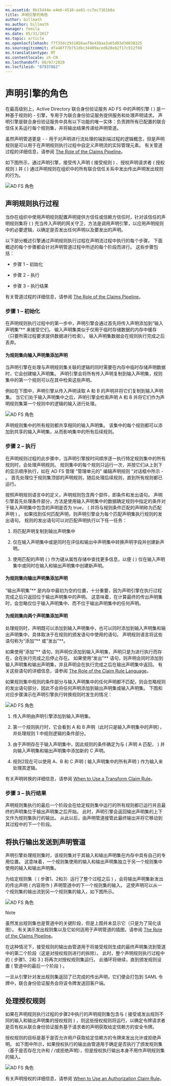 ```yaml
---
ms.assetid: 8b15d44e-e4e6-4510-aa91-cc7ec7161b0a
title: 声明引擎的角色
author: billmath
ms.author: billmath
manager: femila
ms.date: 05/31/2017
ms.topic: article
ms.openlocfilehash: f7f33dc2931856aaf0e430aa3a65d03d30038325
ms.sourcegitcommit: dfa48f77b751dbc34409aced628eb2f17c912f08
ms.translationtype: MT
ms.contentlocale: zh-CN
ms.lasthandoff: 08/07/2020
ms.locfileid: "87937862"
---
```

# <a name="the-role-of-the-claims-engine"></a>声明引擎的角色
在最高级别上，Active Directory 联合身份验证服务 AD FS 中的声明引擎 \( \) 是一种基于规则的 \- 引擎，专用于为联合身份验证服务提供服务和处理声明请求。 声明引擎是联合身份验证服务中具有以下功能的唯一实体：负责跨所有已配置的联合信任关系运行每个规则集，并将输出结果传递给声明管道。

虽然声明管道更是 \- \- 用于对声明进行流处理的端到端过程的逻辑概念，但是声明规则是可以用于在声明规则执行过程中自定义声明流的实际管理元素。 有关管道过程的详细信息，请参阅 [The Role of the Claims Pipeline](The-Role-of-the-Claims-Pipeline.md)。

如下图所示，通过声明引擎，接受传入声明 \( 接受规则 \) 、授权声明请求者 \( 授权规则 \) 并 \( \) 通过声明规则在组织中的所有联合信任关系中发出传出声明发出规则的行为。

![AD FS 角色](media/adfs2_enginepipeline.gif)

## <a name="claim-rules-execution-process"></a>声明规则执行过程
当你在组织中使用声明规则配置声明提供方信任或信赖方信任时，针对该信任的声明规则集将 \( \) 充当传入声明的网关守卫，方法是调用声明引擎，以应用声明规则中的必要逻辑，以确定是否发出任何声明以及要发出的声明。

以下部分概述引擎通过声明规则执行过程在声明流过程中执行的每个步骤。 下面概述的每个步骤都会针对声明管道过程中所述的每个阶段而进行。 这些步骤包括：

-   步骤 1 – 初始化

-   步骤 2 – 执行

-   步骤 3 – 执行结果

有关管道过程的详细信息，请参阅 [The Role of the Claims Pipeline](The-Role-of-the-Claims-Pipeline.md)。

### <a name="step-1--initialization"></a>步骤 1 – 初始化
在声明规则执行过程中的第一步中，声明引擎会通过首先将传入声明添加到“输入声明集”** 来接受它们。 输入声明集类似于仅用于临时存储数据的内存中缓存（只要所需过程要求提供数据进行检索）。 输入声明集数据会在规则执行完成之后丢弃。

#### <a name="adding-a-claim-to-the-input-claim-set-for-a-rule-set"></a>为规则集向输入声明集添加声明
当声明引擎在处理与声明规则集关联的逻辑的同时需要在内存中临时存储声明数据时，它会创建输入声明集。 声明引擎会将所有传入声明复制到输入声明集，规则集中的第一个规则可以在其中检索这些声明。

例如在下图中，声明引擎从传入声明读取 A 和 B 的声明并将它们复制到输入声明集。 当它们处于输入声明集中之后，声明引擎会检索声明 A 和 B 并将它们作为声明规则集第一个规则中的逻辑的输入进行处理。

![AD FS 角色](media/adfs2_context1.gif)

声明规则集中的所有规则都共享相同的输入声明集。 该集中的每个规则都可以添加到共享的输入声明集，从而影响集中的所有后续规则。

### <a name="step-2--execution"></a>步骤 2 – 执行
在声明规则过程的此步骤中，当声明引擎按时间顺序逐一执行特定规则集中的所有规则时，会处理声明规则。 规则集中的每个规则只运行一次，并按它们从上到下的显示顺序执行，如在 AD FS 管理 "管理单元的" 编辑声明规则 "对话框中所示 \- 。 首先处理位于规则集顶部的声明规则，随后处理后续规则，直到所有规则都已运行。

按照声明规则语言中的定义，声明规则包含两个部件，即条件和发出语句。 声明引擎首先处理条件部分，方法是使用输入声明集中的数据确定规则中指定的条件对于输入声明集中包含的声明是否为 true， \( 并将与规则条件匹配的声明称为匹配声明 \) 。 如果找到任何匹配声明，则声明引擎会为每个匹配声明集执行规则的发出语句。 规则的发出语句可以对匹配声明执行以下任一任务：

1.  将匹配声明复制到输出声明集中

2.  仅在输入声明集中或是同时在评估和输出中声明集中转换声明字段并创建新声明。

3.  使用匹配的声明 \( \) 作为键从属性存储中查找更多信息，以便 \( \) 仅在输入声明集中或同时在输入和输出声明集中创建新声明。

#### <a name="adding-a-claim-to-the-output-claim-set-for-a-rule-set"></a>为规则集向输出声明集添加声明
“输出声明集”** 是内存中最初为空的位置，十分重要，因为声明引擎在执行过程完成之后只返回位于输出声明集中的声明。 这意味着，在计算最终的传出声明集时，会忽略仅位于输入声明集中、而不位于输出声明集中的任何声明。

#### <a name="adding-a-claim-to-both-claim-sets-for-a-rule-set"></a>为规则集向两个声明集添加声明
处理规则时，声明既可以添加到输入声明集中，也可以同时添加到输入声明集和输出声明集中，具体取决于在规则的颁发语句中使用的语句。 声明规则语言将这些语句称为“添加”** 或“发出”**。

如果使用“添加”** 语句，则声明仅添加到输入声明集，声明只是为进行执行而存在，会在执行完成之后停止存在。 如果使用“发出”** 语句，则声明会同时添加到输入声明集和输出声明集，并且声明会在执行完成之后在输出声明集中返回。 有关这些语句的详细信息，请参阅 [The Role of the Claim Rule Language](The-Role-of-the-Claim-Rule-Language.md)。

如果规则集中规则的条件部分与输入声明集中的任何声明都不匹配，则会忽略规则的发出语句部分，因此不会将任何声明添加到输出声明集或输入声明集。 下图和对应步骤演示在声明引擎执行转换规则时发生的情况：

![AD FS 角色](media/adfs2_context2.gif)

1.  传入声明由声明引擎添加到输入声明集。

2.  第一个规则执行时，它会看到 A 和 B 声明（此时只是输入声明集中的声明），并处理规则 1 中规则逻辑的条件部分。

3.  由于声明存在于输入声明集中，因此规则的条件确定为与 \( 声明 A 匹配， \) 并向输入声明集和输出声明集中添加新的 C 声明。

4.  规则2现在可以使用 A、B 和 C 声明 \( 输入声明集中的所有声明 \) 作为输入来处理其逻辑。

有关声明转换的详细信息，请参阅 [When to Use a Transform Claim Rule](When-to-Use-a-Transform-Claim-Rule.md)。

### <a name="step-3--execution-result"></a>步骤 3 – 执行结果
声明规则集执行的最后一个阶段会在给定规则集中运行的所有规则都已运行并且最终的声明集位于输出声明集之后开始。 此时，声明引擎会返回输出声明集的上下文作为规则集执行的输出。 从此以后，由声明管道接管此最终输出并将它移动到其过程中的下一个阶段。

## <a name="sending-the-execution-output-to-the-claims-pipeline"></a>将执行输出发送到声明管道
声明引擎处理规则集时，该规则集对于其输入和输出声明集在内存中具有自己的专用位置。 这意味着，一个规则集使用的输入和输出声明集独立于另一个规则集中使用的输入和输出声明集。

为给定规则集（ \( 步骤1、2和3）运行了整个过程之后 \) ，会将输出声明集新发出的传出声明 \( 内容用作 \) 声明管道中的下一个规则集的输入。 这使声明可以从一个规则集的输出流到另一个规则集的输入，如下图所示。

![AD FS 角色](media/adfs2_enginecontexts.gif)

> [!NOTE]
> 虽然发出规则集也是管道中的关键阶段，但是上图并未显示它（只是为了简化该图）。 有关演示发出规则集以及它如何适用于声明管道的插图，请参阅 [The Role of the Claims Pipeline](The-Role-of-the-Claims-Pipeline.md)。

在这种情况下，接受规则的输出由管道用于将接受规则生成的最终声明集流到管道中的第二个阶段（这是对授权规则进行的拆除）。 此时，整个声明规则执行过程中的 \( 步骤1、2和 3 \) 将再次对授权规则集运行。 此循环将继续，直到颁发规则设置 \( 管道中的最后一个阶段 \) 。

一旦从引擎针对发出规则集返回了已完成的传出声明，它们便会打包到 SAML 令牌中，联合身份验证服务会将该令牌发送回客户端。

## <a name="processing-authorization-rules"></a>处理授权规则
如果在声明规则执行过程的步骤2中执行的声明规则集包含与 \( 接受或发出规则不同的输入和输出声明集的授权规则 \) ，则这些授权规则将运行，以确定令牌请求者是否有权从联合身份验证服务基于请求者的声明获取给定信赖方的安全令牌。

授权规则的目标是基于是否允许用户获取给定信赖方的令牌来发出允许或拒绝声明。 如下图中所示，如果授权执行的输出由管道用于确定是否执行了颁发规则集（基于是否存在允许和 \/ /或拒绝声明），但是授权执行输出本身不用作声明规则集的输入。

![AD FS 角色](media/adfs2_authorization.gif)

有关声明授权的详细信息，请参阅 [When to Use an Authorization Claim Rule](When-to-Use-an-Authorization-Claim-Rule.md)。


